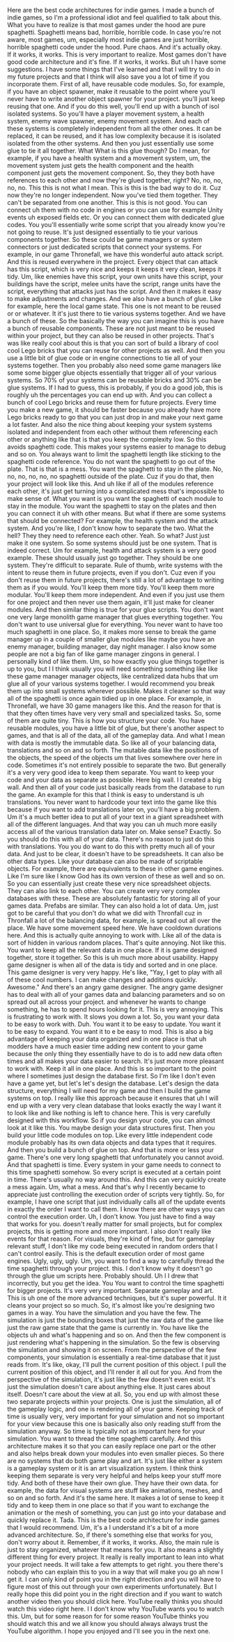 Here are the best code architectures for indie games. I made a bunch of indie games, so I'm a professional idiot and feel qualified to talk about this. What you have to realize is that most games under the hood are pure spaghetti. Spaghetti means bad, horrible, horrible code. In case you're not aware, most games, um, especially most indie games are just horrible, horrible spaghetti code under the hood. Pure chaos. And it's actually okay. If it works, it works. This is very important to realize. Most games don't have good code architecture and it's fine. If it works, it works. But uh I have some suggestions. I have some things that I've learned and that I will try to do in my future projects and that I think will also save you a lot of time if you incorporate them. First of all, have reusable code modules. So, for example, if you have an object spawner, make it reusable to the point where you'll never have to write another object spawner for your project. you'll just keep reusing that one. And if you do this well, you'll end up with a bunch of isol isolated systems. So you'll have a player movement system, a health system, enemy wave spawner, enemy movement system. And each of these systems is completely independent from all the other ones. It can be replaced, it can be reused, and it has low complexity because it is isolated isolated from the other systems. And then you just essentially use some glue to tie it all together. What What is this glue though? Do I mean, for example, if you have a health system and a movement system, um, the movement system just gets the health component and the health component just gets the movement component. So, they they both have references to each other and now they're glued together, right? No, no, no, no, no. This this is not what I mean. This is this is the bad way to do it. Cuz now they're no longer independent. Now you've tied them together. They can't be separated from one another. This is this is not good. You can connect uh them with no code in engines or you can use for example Unity events uh exposed fields etc. Or you can connect them with dedicated glue codes. You you'll essentially write some script that you already know you're not going to reuse. It's just designed essentially to tie your various components together. So these could be game managers or system connectors or just dedicated scripts that connect your systems. For example, in our game Thronefall, we have this wonderful auto attack script. And this is reused everywhere in the project. Every object that can attack has this script, which is very nice and keeps it keeps it very clean, keeps it tidy. Um, like enemies have this script, your own units have this script, your buildings have the script, melee units have the script, range units have the script, everything that attacks just has the script. And then it makes it easy to make adjustments and changes. And we also have a bunch of glue. Like for example, here the local game state. This one is not meant to be reused or or whatever. It it's just there to tie various systems together. And we have a bunch of these. So the basically the way you can imagine this is you have a bunch of reusable components. These are not just meant to be reused within your project, but they can also be reused in other projects. That's was like really cool about this is that you can sort of build a library of cool cool Lego bricks that you can reuse for other projects as well. And then you use a little bit of glue code or in engine connections to tie all of your systems together. Then you probably also need some game managers like some some bigger glue objects essentially that trigger all of your various systems. So 70% of your systems can be reusable bricks and 30% can be glue systems. If I had to guess, this is probably, if you do a good job, this is roughly uh the percentages you can end up with. And you can collect a bunch of cool Lego bricks and reuse them for future projects. Every time you make a new game, it should be faster because you already have more Lego bricks ready to go that you can just drop in and make your next game a lot faster. And also the nice thing about keeping your system systems isolated and independent from each other without them referencing each other or anything like that is that you keep the complexity low. So this avoids spaghetti code. This makes your systems easier to manage to debug and so on. You always want to limit the spaghetti length like sticking to the spaghetti code reference. You do not want the spaghetti to go out of the plate. That is that is a mess. You want the spaghetti to stay in the plate. No, no, no, no, no, no spaghetti outside of the plate. Cuz if you do that, then your project will look like this. And uh like if all of the modules reference each other, it's just get turning into a complicated mess that's impossible to make sense of. What you want is you want the spaghetti of each module to stay in the module. You want the spaghetti to stay on the plates and then you can connect it uh with other means. But what if there are some systems that should be connected? For example, the health system and the attack system. And you're like, I don't know how to separate the two. What the hell? They they need to reference each other. Yeah. So what? Just just make it one system. So some systems should just be one system. That is indeed correct. Um for example, health and attack system is a very good example. These should usually just go together. They should be one system. They're difficult to separate. Rule of thumb, write systems with the intent to reuse them in future projects, even if you don't. Cuz even if you don't reuse them in future projects, there's still a lot of advantage to writing them as if you would. You'll keep them more tidy. You'll keep them more modular. You'll keep them more independent. And even if you just use them for one project and then never use them again, it'll just make for cleaner modules. And then similar thing is true for your glue scripts. You don't want one very large monolith game manager that glues everything together. You don't want to use universal glue for everything. You never want to have too much spaghetti in one place. So, it makes more sense to break the game manager up in a couple of smaller glue modules like maybe you have an enemy manager, building manager, day night manager. I also know some people are not a big fan of like game manager zingons in general. I personally kind of like them. Um, so how exactly you glue things together is up to you, but I I think usually you will need something something like like these game manager manager objects, like centralized data hubs that um glue all of your various systems together. I would recommend you break them up into small systems wherever possible. Makes it cleaner so that way all of the spaghetti is once again tidied up in one place. For example, in Thronefall, we have 30 game managers like this. And the reason for that is that they often times have very very small and specialized tasks. So, some of them are quite tiny. This is how you structure your code. You have reusable modules, you have a little bit of glue, but there's another aspect to games, and that is all of the data, all of the gameplay data. And what I mean with data is mostly the immutable data. So like all of your balancing data, translations and so on and so forth. The mutable data like the positions of the objects, the speed of the objects um that lives somewhere over here in code. Sometimes it's not entirely possible to separate the two. But generally it's a very very good idea to keep them separate. You want to keep your code and your data as separate as possible. Here big wall. I I created a big wall. And then all of your code just basically reads from the database to run the game. An example for this that I think is easy to understand is uh translations. You never want to hardcode your text into the game like this because if you want to add translations later on, you'll have a big problem. Um it's a much better idea to put all of your text in a giant spreadsheet with all of the different languages. And that way you can uh much more easily access all of the various translation data later on. Make sense? Exactly. So you should do this with all of your data. There's no reason to just do this with translations. You you do want to do this with pretty much all of your data. And just to be clear, it doesn't have to be spreadsheets. It can also be other data types. Like your database can also be made of scriptable objects. For example, there are equivalents to these in other game engines. Like I'm sure like I know God has its own version of these as well and so on. So you can essentially just create these very nice spreadsheet objects. They can also link to each other. You can create very very complex databases with these. These are absolutely fantastic for storing all of your games data. Prefabs are similar. They can also hold a lot of data. Um, just got to be careful that you don't do what we did with Thronfall cuz in Thronfall a lot of the balancing data, for example, is spread out all over the place. We have some movement speed here. We have cooldown durations here. And this is actually quite annoying to work with. Like all of the data is sort of hidden in various random places. That's quite annoying. Not like this. You want to keep all the relevant data in one place. If it is game designed together, store it together. So this is uh much more about usability. Happy game designer is when all of the data is tidy and sorted and in one place. This game designer is very very happy. He's like, "Yay, I get to play with all of these cool numbers. I can make changes and additions quickly. Awesome." And there's an angry game designer. The angry game designer has to deal with all of your games data and balancing parameters and so on spread out all across your project. and whenever he wants to change something, he has to spend hours looking for it. This is very annoying. This is frustrating to work with. It slows you down a lot. So, you want your data to be easy to work with. Duh. You want it to be easy to update. You want it to be easy to expand. You want it to e be easy to mod. This is also a big advantage of keeping your data organized and in one place is that uh modders have a much easier time adding new content to your game because the only thing they essentially have to do is to add new data often times and all makes your data easier to search. It's just more more pleasant to work with. Keep it all in one place. And this is so important to the point where I sometimes just design the database first. So I'm like I don't even have a game yet, but let's let's design the database. Let's design the data structure, everything I will need for my game and then I build the game systems on top. I really like this approach because it ensures that uh I will end up with a very very clean database that looks exactly the way I want it to look like and like nothing is left to chance here. This is very carefully designed with this workflow. So if you design your code, you can almost look at it like this. You maybe design your data structures first. Then you build your little code modules on top. Like every little independent code module probably has its own data objects and data types that it requires. And then you build a bunch of glue on top. And that is more or less your game. There's one very long spaghetti that unfortunately you cannot avoid. And that spaghetti is time. Every system in your game needs to connect to this time spaghetti somehow. So every script is executed at a certain point in time. There's usually no way around this. And this can very quickly create a mess again. Um, what a mess. And that's why I recently became to appreciate just controlling the execution order of scripts very tightly. So, for example, I have one script that just individually calls all of the update events in exactly the order I want to call them. I know there are other ways you can control the execution order. Uh, I don't know. You just have to find a way that works for you. doesn't really matter for small projects, but for complex projects, this is getting more and more important. I also don't really like events for that reason. For visuals, they're kind of fine, but for gameplay relevant stuff, I don't like my code being executed in random orders that I can't control easily. This is the default execution order of most game engines. Ugly, ugly, ugly. Um, you want to find a way to carefully thread the time spaghetti through your project. this. I don't know why it doesn't go through the glue um scripts here. Probably should. Uh I I drew that incorrectly, but you get the idea. You You want to control the time spaghetti for bigger projects. It's very very important. Separate gameplay and art. This is uh one of the more advanced techniques, but it's super powerful. It it cleans your project so so much. So, it's almost like you're designing two games in a way. You have the simulation and you have the few. The simulation is just the bounding boxes that just the raw data of the game like just the raw game state that the game is currently in. You have like the objects uh and what's happening and so on. And then the few component is just rendering what's happening in the simulation. So the few is observing the simulation and showing it on screen. From the perspective of the few components, your simulation is essentially a real-time database that it just reads from. It's like, okay, I'll pull the current position of this object. I pull the current position of this object, and I'll render it all out for you. And from the perspective of the simulation, it's just like the few doesn't even exist. It's just the simulation doesn't care about anything else. It just cares about itself. Doesn't care about the view at all. So, you end up with almost these two separate projects within your projects. One is just the simulation, all of the gameplay logic, and one is rendering all of your game. Keeping track of time is usually very, very important for your simulation and not so important for your view because this one is basically also only reading stuff from the simulation anyway. So time is typically not as important here for your simulation. You want to thread the time spaghetti carefully. And this architecture makes it so that you can easily replace one part or the other and also helps break down your modules into even smaller pieces. So there are no systems that do both game play and art. It's just like either a system is a gameplay system or it is an art visualization system. I think think keeping them separate is very very helpful and helps keep your stuff more tidy. And both of these have their own glue. They have their own data. for example, the data for visual systems are stuff like animations, meshes, and so on and so forth. And it's the same here. It makes a lot of sense to keep it tidy and to keep them in one place so that if you want to exchange the animation or the mesh of something, you can just go into your database and quickly replace it. Tada. This is the best code architecture for indie games that I would recommend. Um, it's a I understand it's a bit of a more advanced architecture. So, if there's something else that works for you, don't worry about it. Remember, if it works, it works. Also, the main rule is just to stay organized, whatever that means for you. It also means a slightly different thing for every project. It really is really important to lean into what your project needs. It will take a few attempts to get right. you there there's nobody who can explain this to you in a way that will make you go ah now I get it. I can only kind of point you in the right direction and you will have to figure most of this out through your own experiments unfortunately. But I really hope this did point you in the right direction and if you want to watch another video then you should click here. YouTube really thinks you should watch this video right here. I I don't know why YouTube wants you to watch this. Um, but for some reason for for some reason YouTube thinks you should watch this and we all know you should always always trust the YouTube algorithm. I hope you enjoyed and I'll see you in the next one.